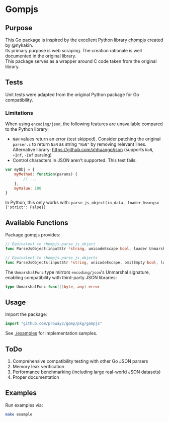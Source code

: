 # Gompjs

## Purpose

This Go package is inspired by the excellent Python library [chompjs](https://github.com/Nykakin/chompjs) created by @nykakin.  
Its primary purpose is web scraping. The creation rationale is well documented in the original library.  
This package serves as a wrapper around C code taken from the original library.

## Tests

Unit tests were adapted from the original Python package for Go compatibility.

### Limitations

When using `encoding/json`, the following features are unavailable compared to the Python library:

* `NaN` values return an error (test skipped). Consider patching the original `parser.c` to return `NaN` as string `"NaN"` by removing relevant lines.  
  Alternative library: https://github.com/xhhuango/json (supports `NaN`, `+Inf`, `-Inf` parsing)
* Control characters in JSON aren't supported. This test fails:

```javascript
var myObj = {
    myMethod: function(params) {
        // ...
    },
    myValue: 100
}
```

In Python, this only works with: `parse_js_object(in_data, loader_kwargs={'strict': False})`

## Available Functions

Package gompjs provides:

```go
// Equivalent to chompjs.parse_js_object
func ParseJsObject(inputStr *string, unicodeEscape bool, loader UnmarshalFunc) (any, error)

// Equivalent to chompjs.parse_js_objects
func ParseJsObjects(inputStr *string, unicodeEscape, omitEmpty bool, loader UnmarshalFunc) (<-chan any, <-chan error)
```

The `UnmarshalFunc` type mirrors `encoding/json`'s Unmarshal signature, enabling compatibility with third-party JSON libraries:

```go
type UnmarshalFunc func([]byte, any) error
```

## Usage

Import the package:

```go
import "github.com/proway2/gomp/pkg/gompjs"
```

See [./examples](./examples/) for implementation samples.

## ToDo

1. Comprehensive compatibility testing with other Go JSON parsers
2. Memory leak verification
3. Performance benchmarking (including large real-world JSON datasets)
4. Proper documentation

## Examples

Run examples via:

```bash
make example
```
